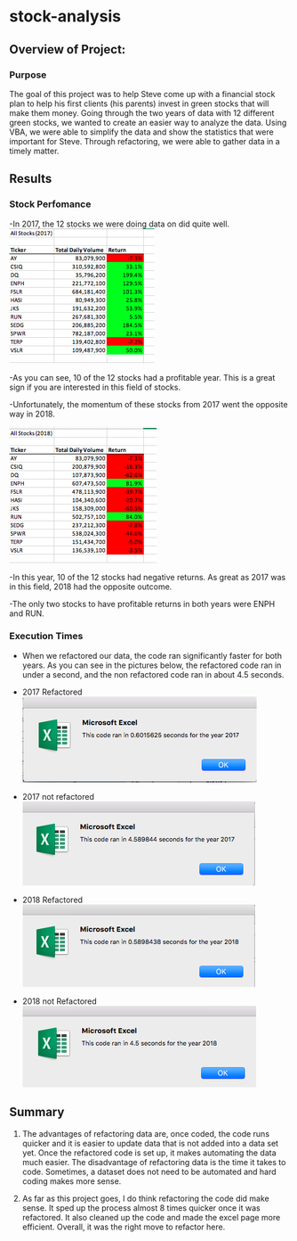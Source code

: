 # stock-analysis

## Overview of Project:
### Purpose
The goal of this project was to help Steve come up with a financial stock plan to help his first clients (his parents) invest in green stocks that will make them money. Going through the two years of data with 12 different green stocks, we wanted to create an easier way to analyze the data. Using VBA, we were able to simplify the data and show the statistics that were important for Steve. Through refactoring, we were able to gather data in a timely matter.



## Results
### Stock Perfomance
-In 2017, the 12 stocks we were doing data on did quite well. 
![2017stock](Additional_pics/2017stock.png)

-As you can see, 10 of the 12 stocks had a profitable year. This is a great sign if you are interested in this field of stocks.


-Unfortunately, the momentum of these stocks from 2017 went the opposite way in 2018.

![2018stock](Additional_pics/2018stock.png)

-In this year, 10 of the 12 stocks had negative returns. As great as 2017 was in this field, 2018 had the opposite outcome.

-The only two stocks to have profitable returns in both years were ENPH and RUN.

### Execution Times
- When we refactored our data, the code ran significantly faster for both years. As you can see in the pictures below, the refactored code ran in under a second, and the non refactored code ran in about 4.5 seconds.

- 2017 Refactored ![VBA_Challenge_2017](Resources/VBA_Challenge_2017.png)
- 2017 not refactored ![old2017](Additional_pics/old2017.png)

- 2018 Refactored ![VBA_Challenge_2018](Resources/VBA_Challenge_2018.png)
- 2018 not Refactored ![old2018](Additional_pics/old2018.png)



   



## Summary

1. The advantages of refactoring data are, once coded, the code runs quicker and it is easier to update data that is not added into a data set yet. Once the refactored code is set up, it makes automating the data much easier. The disadvantage of refactoring data is the time it takes to code. Sometimes, a dataset does not need to be automated and hard coding makes more sense.

2. As far as this project goes, I do think refactoring the code did make sense. It sped up the process almost 8 times quicker once it was refactored. It also cleaned up the code and made the excel page more efficient. Overall, it was the right move to refactor here.

